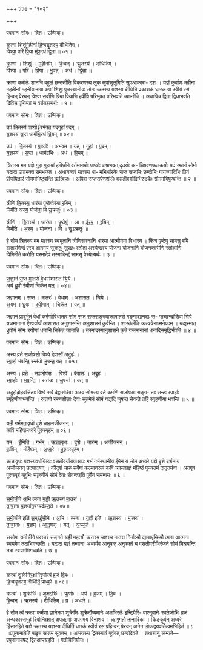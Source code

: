 +++
title = "१०२"

+++


पवमानः सोमः। त्रितः। उष्णिक्।

क्रा॒णा शिशु॑र्म॒हीनां॑ हि॒न्वन्नृ॒तस्य॒ दीधि॑तिम् ।  
विश्वा॒ परि॑ प्रि॒या भु॑व॒दध॑ द्वि॒ता ॥ ०१॥

क्रा॒णा । शिशुः॑ । म॒हीना॑म् । हि॒न्वन् । ऋ॒तस्य॑ । दीधि॑तिम् ।  
विश्वा॑ । परि॑ । प्रि॒या । भु॒व॒त् । अध॑ । द्वि॒ता ॥

क्राणा करोतेः शानचि बहुलं छन्दसीति विकरणस्य लुक् सुपांसुलुगिति सुपआकारा- दशः । यज्ञं कुर्वाणः महीनां महतीनां मंहनीयानांवा अपां शिशुः पुत्रस्थानीयः सोमः ऋतस्य यज्ञस्य दीधितिं प्रकाशकं धारकं वा स्वीयं रसं हिन्वन् प्रेरयन् विश्वा सर्वाणि प्रिया प्रियाणि हवींषि परिभुवत् परिभवति व्याप्नोति । अधापिच द्विता द्विधाभवति दिविच पृथिव्यां च वर्ततइत्यर्थः ॥ १ ॥

पवमानः सोमः। त्रितः। उष्णिक्।

उप॑ त्रि॒तस्य॑ पा॒ष्यो॒३॒॑रभ॑क्त॒ यद्गुहा॑ प॒दम् ।  
य॒ज्ञस्य॑ स॒प्त धाम॑भि॒रध॑ प्रि॒यम् ॥ ०२॥

उप॑ । त्रि॒तस्य॑ । पा॒ष्योः॑ । अभ॑क्त । यत् । गुहा॑ । प॒दम् ।  
य॒ज्ञस्य॑ । स॒प्त । धाम॑ऽभिः । अध॑ । प्रि॒यम् ॥

त्रितस्य मम यज्ञे गुहा गुहायां हविर्धाने वर्तमानयोः पाष्योः पाषाणवत् दृढयोः अ- धिषवणफलकयोः पदं स्थानं सोमो यद्यदा उपाभक्त समभजत । अधानन्तरं यज्ञस्य धा- मभिर्धारकैः सप्त सप्तभिः छन्दोभिः गायत्र्यादिभिः प्रियं प्रीणयितारं सोममभिष्टुवन्ति ऋत्विजः । अपिवा सप्तसर्पणशीलैः वसतीवर्यादिभिरुदकैः सोममभिषुण्वन्ति ॥ २ ॥

पवमानः सोमः। त्रितः। उष्णिक्।

त्रीणि॑ त्रि॒तस्य॒ धार॑या पृ॒ष्ठेष्वेर॑या र॒यिम् ।  
मिमी॑ते अस्य॒ योज॑ना॒ वि सु॒क्रतुः॑ ॥ ०३॥

त्रीणि॑ । त्रि॒तस्य॑ । धार॑या । पृ॒ष्ठेषु॑ । आ । ई॒र॒य॒ । र॒यिम् ।  
मिमी॑ते । अ॒स्य॒ । योज॑ना । वि । सु॒ऽक्रतुः॑ ॥

हे सोम त्रितस्य मम यज्ञस्य स्वभूतानि त्रीणिसवनानि धारया आत्मीयया विधारय । किंच पृष्टेषु सामसु रयिं दातारमिन्द्रं एरय आगमय सुक्रतुः सुप्रज्ञः स्तोता अस्येन्द्रस्य योजना योजनानि योजनकारीणि स्तोत्राणि विमिमीते करोति यस्मादेवं तस्मादिन्द्रं सामसु प्रेरयेत्यर्थः ॥ ३ ॥

पवमानः सोमः। त्रितः। उष्णिक्।

ज॒ज्ञा॒नं स॒प्त मा॒तरो॑ वे॒धाम॑शासत श्रि॒ये ।  
अ॒यं ध्रु॒वो र॑यी॒णां चिके॑त॒ यत् ॥ ०४॥

ज॒ज्ञा॒नम् । स॒प्त । मा॒तरः॑ । वे॒धाम् । अ॒शा॒स॒त॒ । श्रि॒ये ।  
अ॒यम् । ध्रु॒वः । र॒यी॒णाम् । चिके॑त । यत् ॥

जज्ञानं प्रादुर्भूतं वेधां कर्मणोविधातारं सोमं सप्त सप्तसङ्ख्याकामातरो गङ्गाद्यानद्यः स- प्तच्छन्दांसिवा श्रिये यजमानानां ऎश्वर्यार्थं आशासत अनुशासन्ति अनुशासनं कुर्वन्ति । शास्तेर्लङि व्यत्ययेनात्मनेपदम् । यद्यस्मात् ध्रुवोयं सोमः रयीणां धनानि चिकेत जानाति । तस्मादस्यानुशासने कृते यजमानानां धनादिसमृद्धिर्भवति ॥ ४ ॥

पवमानः सोमः। त्रितः। उष्णिक्।

अ॒स्य व्र॒ते स॒जोष॑सो॒ विश्वे॑ दे॒वासो॑ अ॒द्रुहः॑ ।  
स्पा॒र्हा भ॑वन्ति॒ रन्त॑यो जु॒षन्त॒ यत् ॥ ०५॥

अ॒स्य । व्र॒ते । स॒ऽजोष॑सः । विश्वे॑ । दे॒वासः॑ । अ॒द्रुहः॑ ।  
स्पा॒र्हाः । भ॒व॒न्ति॒ । रन्त॑यः । जु॒षन्त॑ । यत् ॥

अद्रुहोद्रोहवर्जिताः विश्वे सर्वे देद्वासोदेवाः अस्य सोमस्य व्रते कर्मणि सजोषसः सङ्ग- ताः सन्तः स्पार्हाः स्पृहणीयाभवन्ति । रन्तयो रमणशीलाः देवाः सुतमेनं सोमं यद्यदि जुषन्त सेवन्ते तर्हि स्पृहणीया भवन्ति ॥ ५ ॥

पवमानः सोमः। त्रितः। उष्णिक्।

यमी॒ गर्भ॑मृता॒वृधो॑ दृ॒शे चारु॒मजी॑जनन् ।  
क॒विं मंहि॑ष्ठमध्व॒रे पु॑रु॒स्पृह॑म् ॥ ०६॥

यम् । ई॒मिति॑ । गर्भ॑म् । ऋ॒त॒ऽवृधः॑ । दृ॒शे । चारु॑म् । अजी॑जनन् ।  
क॒विम् । मंहि॑ष्ठम् । अ॒ध्व॒रे । पु॒रु॒ऽस्पृह॑म् ॥

ऋतावृधः यज्ञस्यवर्धयित्र्यः वसतीवर्याख्याआपः गर्भं गर्भस्थानीयं ईमेनं यं सोमं अध्वरे यज्ञे दृशे दर्शनाय अजीजनन् उदपादयन् । कीदृशं चारुं सर्वेषां कल्याणरूपं कविं क्रान्तप्रज्ञं मंहिष्ठं पूज्यतमं दातृतमंवा । अतएव पुरुस्पृहं बहुभिः स्पृहणीयं सोमं देवाः सेवन्तइति पूर्वेण समन्वयः ॥ ६ ॥

पवमानः सोमः। त्रितः। उष्णिक्।

स॒मी॒ची॒ने अ॒भि त्मना॑ य॒ह्वी ऋ॒तस्य॑ मा॒तरा॑ ।  
त॒न्वा॒ना य॒ज्ञमा॑नु॒षग्यद॑ञ्ज॒ते ॥ ०७॥

स॒मी॒चीने इति॑ स॒म्ऽई॒ची॒ने । अ॒भि । त्मना॑ । य॒ह्वी इति॑ । ऋ॒तस्य॑ । मा॒तरा॑ ।  
त॒न्वा॒नाः । य॒ज्ञम् । आ॒नु॒षक् । यत् । अ॒ञ्ज॒ते ॥

ससोमः समीचीने परस्परं सङ्गते यह्वी महत्यौ ऋतस्य यज्ञस्य मातरा निर्मात्र्यौ द्यावापृथिव्यौ त्मना आत्मना स्वयमेव तदाभिगच्छति । यद्यदा यज्ञं तन्वानाः अध्वर्यव आनुषक् अनुषक्तं च वसतीवरीभिरंजते सोमं मिश्रयन्ति तदा स्वयमभिगच्छति ॥ ७ ॥

पवमानः सोमः। त्रितः। उष्णिक्।

क्रत्वा॑ शु॒क्रेभि॑र॒क्षभि॑रृ॒णोरप॑ व्र॒जं दि॒वः ।  
हि॒न्वन्नृ॒तस्य॒ दीधि॑तिं॒ प्राध्व॒रे ॥ ०८॥

क्रत्वा॑ । शु॒क्रेभिः॑ । अ॒क्षऽभिः॑ । ऋ॒णोः । अप॑ । व्र॒जम् । दि॒वः ।  
हि॒न्वन् । ऋ॒तस्य॑ । दीधि॑तिम् । प्र । अ॒ध्व॒रे ॥

हे सोम त्वं क्रत्वा कर्मणा ज्ञानेनवा शुक्रेभिः शुक्रैर्दीप्यमानैः अक्षभिरक्षैः इन्द्रियैरि- वाश्नुवानैः स्वतेजोभिः व्रजं अन्धकारसमूहं दिवोन्त्रिक्षात् अपऋणोः अपगमय विनाशय । ऋणुगतौ तानादिकः । किङ्कुर्वन् अध्वरे हिंसारहिते यज्ञे ऋतस्य यज्ञस्य दीधितिं धारकं स्वीयं रसं प्रहिन्वन् प्रेरयन् अनेन लोकद्वयवर्तित्वमभिहितं ॥ ८ ॥प्रपुनानायेति षळृचं सप्तमं सूक्तम् । आप्त्यस्य द्वितस्यार्षं पूर्ववत् छन्दोदेवते । तथाचानु क्रम्यते—प्रपुनानायषट् द्वितआप्त्यइति । गतोविनियोगः ।
